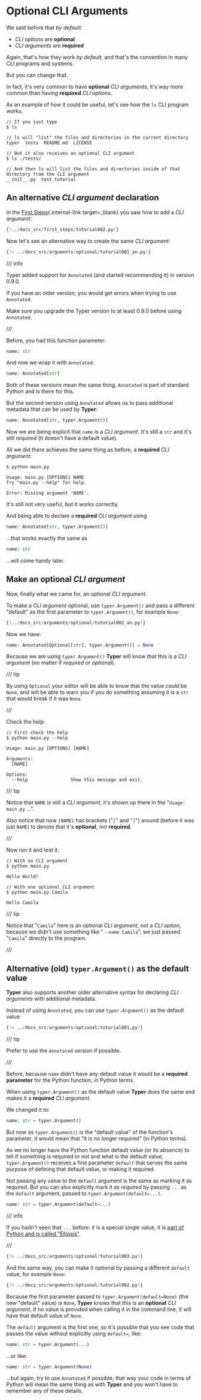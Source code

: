 # Optional CLI Arguments

We said before that *by default*:

* *CLI options* are **optional**
* *CLI arguments* are **required**

Again, that's how they work *by default*, and that's the convention in many CLI programs and systems.

But you can change that.

In fact, it's very common to have **optional** *CLI arguments*, it's way more common than having **required** *CLI options*.

As an example of how it could be useful, let's see how the `ls` CLI program works.

<div class="termy">

```console
// If you just type
$ ls

// ls will "list" the files and directories in the current directory
typer  tests  README.md  LICENSE

// But it also receives an optional CLI argument
$ ls ./tests/

// And then ls will list the files and directories inside of that directory from the CLI argument
__init__.py  test_tutorial
```

</div>

## An alternative *CLI argument* declaration

In the [First Steps](../first-steps.md#add-a-cli-argument){.internal-link target=_blank} you saw how to add a *CLI argument*:

```Python hl_lines="4"
{!../docs_src/first_steps/tutorial002.py!}
```

Now let's see an alternative way to create the same *CLI argument*:


```Python hl_lines="5"
{!> ../docs_src/arguments/optional/tutorial001_an.py!}
```

/// info

Typer added support for `Annotated` (and started recommending it) in version 0.9.0.

If you have an older version, you would get errors when trying to use `Annotated`.

Make sure you upgrade the Typer version to at least 0.9.0 before using `Annotated`.

///

Before, you had this function parameter:

```Python
name: str
```

And now we wrap it with `Annotated`:

```Python
name: Annotated[str]
```

Both of these versions mean the same thing, `Annotated` is part of standard Python and is there for this.

But the second version using `Annotated` allows us to pass additional metadata that can be used by **Typer**:

```Python
name: Annotated[str, typer.Argument()]
```

Now we are being explicit that `name` is a *CLI argument*. It's still a `str` and it's still required (it doesn't have a default value).

All we did there achieves the same thing as before, a **required** *CLI argument*:

<div class="termy">

```console
$ python main.py

Usage: main.py [OPTIONS] NAME
Try "main.py --help" for help.

Error: Missing argument 'NAME'.
```

</div>

It's still not very useful, but it works correctly.

And being able to declare a **required** *CLI argument* using

```Python
name: Annotated[str, typer.Argument()]
```

...that works exactly the same as

```Python
name: str
```

...will come handy later.

## Make an optional *CLI argument*

Now, finally what we came for, an optional *CLI argument*.

To make a *CLI argument* optional, use `typer.Argument()` and pass a different "default" as the first parameter to `typer.Argument()`, for example `None`:

```Python hl_lines="7"
{!../docs_src/arguments/optional/tutorial002_an.py!}
```

Now we have:

```Python
name: Annotated[Optional[str], typer.Argument()] = None
```

Because we are using `typer.Argument()` **Typer** will know that this is a *CLI argument* (no matter if *required* or *optional*).

/// tip

By using `Optional` your editor will be able to know that the value *could* be `None`, and will be able to warn you if you do something assuming it is a `str` that would break if it was `None`.

///

Check the help:

<div class="termy">

```console
// First check the help
$ python main.py --help

Usage: main.py [OPTIONS] [NAME]

Arguments:
  [NAME]

Options:
  --help                Show this message and exit.
```

</div>

/// tip

Notice that `NAME` is still a *CLI argument*, it's shown up there in the "`Usage: main.py` ...".

Also notice that now `[NAME]` has brackets ("`[`" and "`]`") around (before it was just `NAME`) to denote that it's **optional**, not **required**.

///

Now run it and test it:

<div class="termy">

```console
// With no CLI argument
$ python main.py

Hello World!

// With one optional CLI argument
$ python main.py Camila

Hello Camila
```

</div>

/// tip

Notice that "`Camila`" here is an optional *CLI argument*, not a *CLI option*, because we didn't use something like "`--name Camila`", we just passed "`Camila`" directly to the program.

///

## Alternative (old) `typer.Argument()` as the default value

**Typer** also supports another older alternative syntax for declaring *CLI arguments* with additional metadata.

Instead of using `Annotated`, you can use `typer.Argument()` as the default value:

```Python hl_lines="4"
{!> ../docs_src/arguments/optional/tutorial001.py!}
```

/// tip

Prefer to use the `Annotated` version if possible.

///

Before, because `name` didn't have any default value it would be a **required parameter** for the Python function, in Python terms.

When using `typer.Argument()` as the default value **Typer** does the same and makes it a **required** *CLI argument*.

We changed it to:

```Python
name: str = typer.Argument()
```

But now as `typer.Argument()` is the "default value" of the function's parameter, it would mean that "it is no longer required" (in Python terms).

As we no longer have the Python function default value (or its absence) to tell if something is required or not and what is the default value, `typer.Argument()` receives a first parameter `default` that serves the same purpose of defining that default value, or making it required.

Not passing any value to the `default` argument is the same as marking it as required. But you can also explicitly mark it as *required* by passing `...` as the `default` argument, passed to `typer.Argument(default=...)`.

```Python
name: str = typer.Argument(default=...)
```

/// info

If you hadn't seen that `...` before: it is a special single value, it is <a href="https://docs.python.org/3/library/constants.html#Ellipsis" class="external-link" target="_blank">part of Python and is called "Ellipsis"</a>.

///

```Python hl_lines="4"
{!> ../docs_src/arguments/optional/tutorial003.py!}
```

And the same way, you can make it optional by passing a different `default` value, for example `None`:

```Python hl_lines="6"
{!> ../docs_src/arguments/optional/tutorial002.py!}
```

Because the first parameter passed to `typer.Argument(default=None)` (the new "default" value) is `None`, **Typer** knows that this is an **optional** *CLI argument*, if no value is provided when calling it in the command line, it will have that default value of `None`.

The `default` argument is the first one, so it's possible that you see code that passes the value without explicitly using `default=`, like:

```Python
name: str = typer.Argument(...)
```

...or like:

```Python
name: str = typer.Argument(None)
```

...but again, try to use `Annotated` if possible, that way your code in terms of Python will mean the same thing as with **Typer** and you won't have to remember any of these details.
